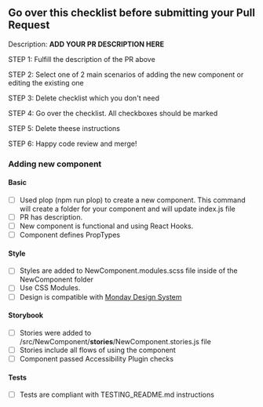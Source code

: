 ## Go over this checklist before submitting your Pull Request

Description: **ADD YOUR PR DESCRIPTION HERE**

STEP 1: Fulfill the description of the PR above

STEP 2: Select one of 2 main scenarios of adding the new component or editing the existing one

STEP 3: Delete checklist which you don't need

STEP 4: Go over the checklist. All checkboxes should be marked

STEP 5: Delete theese instructions

STEP 6: Happy code review and merge!


### Adding new component
#### Basic
- [ ] Used plop (npm run plop) to create a new component. This command will create a folder for your component and will update index.js file
- [ ] PR has description.
- [ ] New component is functional and using React Hooks. 
- [ ] Component defines PropTypes
#### Style
- [ ] Styles are added to NewComponent.modules.scss file inside of the NewComponent folder
- [ ] Use CSS Modules.
- [ ] Design is compatible with [Monday Design System](https://design.monday.com/)
#### Storybook
- [ ] Stories were added to /src/NewComponent/__stories__/NewComponent.stories.js file
- [ ] Stories include all flows of using the component
- [ ] Component passed Accessibility Plugin checks
#### Tests
- [ ] Tests are compliant with TESTING_README.md instructions


